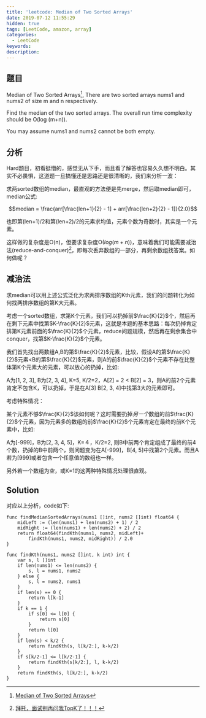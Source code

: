 ```yaml
---
title: 'leetcode: Median of Two Sorted Arrays'
date: 2019-07-12 11:55:29
hidden: true
tags: [LeetCode, amazon, array]
categories:
  - LeetCode
keywords:
description:
---
```


## 题目

Median of Two Sorted Arrays[^1], There are two sorted arrays nums1 and nums2 of size m and n respectively.

Find the median of the two sorted arrays. The overall run time complexity should be O(log (m+n)).

You may assume nums1 and nums2 cannot be both empty.


## 分析

Hard题目，初看挺懵的，感觉无从下手，而且看了解答也容易久久想不明白。其实不必畏惧，这道题一旦搞懂还是思路还是很清晰的，我们来分析一波：

求两sorted数组的median，最直观的方法便是先merge，然后取median即可，median公式:

$$median = \frac{arr[\frac{len+1}{2} - 1] + arr[\frac{len+2}{2} - 1]}{2.0}$$

也即第(len+1)/2和第(len+2)/2的元素求均值，元素个数为奇数时，其实是一个元素。

这样做的复杂度是O(n)，但要求复杂度O($log(m+n)$)，意味着我们可能需要减治法(reduce-and-conquer)[^2]，即每次丢弃数组的一部分，再剩余数组找答案。如何做呢？

## 减治法

求median可以用上述公式泛化为求两排序数组的Kth元素，我们的问题转化为如何找两排序数组的第K大元素。

考虑一个sorted数组，求第K个元素，我们可以扔掉前$\frac{K}{2}$个，然后再在剩下元素中找第$K-\frac{K}{2}$元素，这就是本题的基本思路：每次扔掉肯定排第K元素前面的$\frac{K}{2}$个元素，reduce问题规模，然后再在剩余集合中conquer，找第$K-\frac{K}{2}$个元素。

我们首先找出两数组A,B的第$\frac{K}{2}$元素，比较，假设A的第$\frac{K}{2}$元素<B的第$\frac{K}{2}$元素，则A的前$\frac{K}{2}$个元素不存在比整体第K个元素大的元素，可以放心的扔掉，比如:

A为[1, 2, 3], B为[2, 3, 4], K=5, K/2=2，A[2] = 2 < B[2] = 3，则A的前2个元素肯定不包含K，可以扔掉，于是在A[3] B[2, 3, 4]中找第3大的元素即可。

考虑特殊情况：

某个元素不够$\frac{K}{2}$该如何呢？这时需要扔掉*另一个*数组的前$\frac{K}{2}$个元素，因为元素多的数组的前$\frac{K}{2}$个元素肯定在最终的前K个元素中，比如:

A为[-999]，B为[2, 3, 4, 5]，K=４，K/2=2, 则B中前两个肯定组成了最终的前4个数，扔掉的B中前两个，则问题变为在A[-999]，B[4, 5]中找第2个元素。而且A若为[999]或者包含一个任意值的数组也一样。

另外若一个数组为空，或K=1的这两种特殊情况处理很直观。

## Solution

对应以上分析，code如下:

```golang
func findMedianSortedArrays(nums1 []int, nums2 []int) float64 {
    midLeft := (len(nums1) + len(nums2) + 1) / 2
    midRight := (len(nums1) + len(nums2) + 2) / 2
    return float64(findKth(nums1, nums2, midLeft)+
        findKth(nums1, nums2, midRight)) / 2.0
}

func findKth(nums1, nums2 []int, k int) int {
    var s, l []int
    if len(nums1) <= len(nums2) {
        s, l = nums1, nums2
    } else {
        s, l = nums2, nums1
    }
    if len(s) == 0 {
        return l[k-1]
    }
    if k == 1 {
        if s[0] <= l[0] {
            return s[0]
        }
        return l[0]
    }
    if len(s) < k/2 {
        return findKth(s, l[k/2:], k-k/2)
    }
    if s[k/2-1] <= l[k/2-1] {
        return findKth(s[k/2:], l, k-k/2)
    }
    return findKth(s, l[k/2:], k-k/2)
}
```


[^1]: [Median of Two Sorted Arrays](https://leetcode.com/problems/median-of-two-sorted-arrays/)
[^2]: [拜托，面试别再问我TopK了！！！](https://yq.aliyun.com/articles/642891)